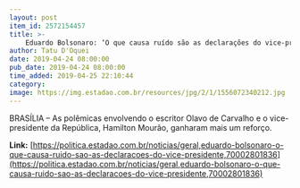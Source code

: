```yaml
---
layout: post
item_id: 2572154457
title: >-
    Eduardo Bolsonaro: ‘O que causa ruído são as declarações do vice-presidente’
author: Tatu D'Oquei
date: 2019-04-24 08:00:00
pub_date: 2019-04-24 08:00:00
time_added: 2019-04-25 22:10:44
category: 
image: https://img.estadao.com.br/resources/jpg/2/1/1556072340212.jpg
---
```


BRASÍLIA – As polêmicas envolvendo o escritor Olavo de Carvalho e o vice-presidente da República, Hamilton Mourão, ganharam mais um reforço.

**Link:** [https://politica.estadao.com.br/noticias/geral,eduardo-bolsonaro-o-que-causa-ruido-sao-as-declaracoes-do-vice-presidente,70002801836](https://politica.estadao.com.br/noticias/geral,eduardo-bolsonaro-o-que-causa-ruido-sao-as-declaracoes-do-vice-presidente,70002801836)

